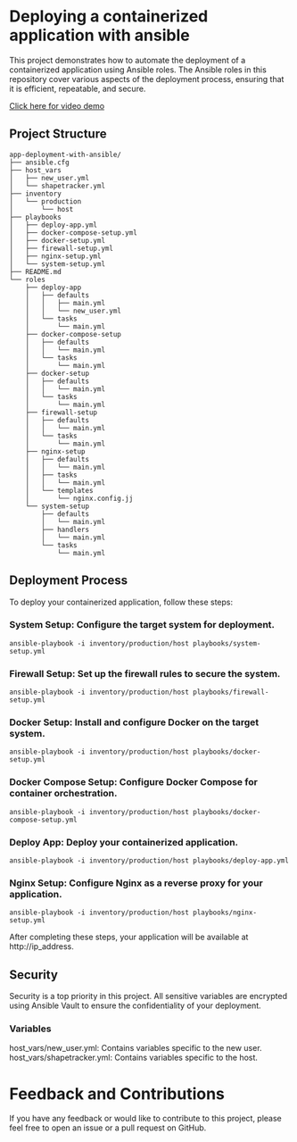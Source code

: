# Deploying a containerized application with ansible

This project demonstrates how to automate the deployment of a containerized application using Ansible roles. The Ansible roles in this repository cover various aspects of the deployment process, ensuring that it is efficient, repeatable, and secure.

[Click here for video demo](https://www.youtube.com/watch?v=p2m_rcpUM6w)


## Project Structure
```
app-deployment-with-ansible/
├── ansible.cfg
├── host_vars
│   ├── new_user.yml
│   └── shapetracker.yml
├── inventory
│   └── production
│       └── host
├── playbooks
│   ├── deploy-app.yml
│   ├── docker-compose-setup.yml
│   ├── docker-setup.yml
│   ├── firewall-setup.yml
│   ├── nginx-setup.yml
│   └── system-setup.yml
├── README.md
└── roles
    ├── deploy-app
    │   ├── defaults
    │   │   ├── main.yml
    │   │   └── new_user.yml
    │   └── tasks
    │       └── main.yml
    ├── docker-compose-setup
    │   ├── defaults
    │   │   └── main.yml
    │   └── tasks
    │       └── main.yml
    ├── docker-setup
    │   ├── defaults
    │   │   └── main.yml
    │   └── tasks
    │       └── main.yml
    ├── firewall-setup
    │   ├── defaults
    │   │   └── main.yml
    │   └── tasks
    │       └── main.yml
    ├── nginx-setup
    │   ├── defaults
    │   │   └── main.yml
    │   ├── tasks
    │   │   └── main.yml
    │   └── templates
    │       └── nginx.config.jj
    └── system-setup
        ├── defaults
        │   └── main.yml
        ├── handlers
        │   └── main.yml
        └── tasks
            └── main.yml
```

## Deployment Process

To deploy your containerized application, follow these steps:

### System Setup: Configure the target system for deployment.

```shell
ansible-playbook -i inventory/production/host playbooks/system-setup.yml
```

### Firewall Setup: Set up the firewall rules to secure the system.

```shell
ansible-playbook -i inventory/production/host playbooks/firewall-setup.yml
```

### Docker Setup: Install and configure Docker on the target system.

```shell
ansible-playbook -i inventory/production/host playbooks/docker-setup.yml
```
### Docker Compose Setup: Configure Docker Compose for container orchestration.

```shell
ansible-playbook -i inventory/production/host playbooks/docker-compose-setup.yml
```

### Deploy App: Deploy your containerized application.

```shell
ansible-playbook -i inventory/production/host playbooks/deploy-app.yml
```

### Nginx Setup: Configure Nginx as a reverse proxy for your application.

```shell
ansible-playbook -i inventory/production/host playbooks/nginx-setup.yml
```

After completing these steps, your application will be available at http://ip_address.

## Security
Security is a top priority in this project. All sensitive variables are encrypted using Ansible Vault to ensure the confidentiality of your deployment.

### Variables
host_vars/new_user.yml: Contains variables specific to the new user.
host_vars/shapetracker.yml: Contains variables specific to the host.

# Feedback and Contributions
If you have any feedback or would like to contribute to this project, please feel free to open an issue or a pull request on GitHub.

